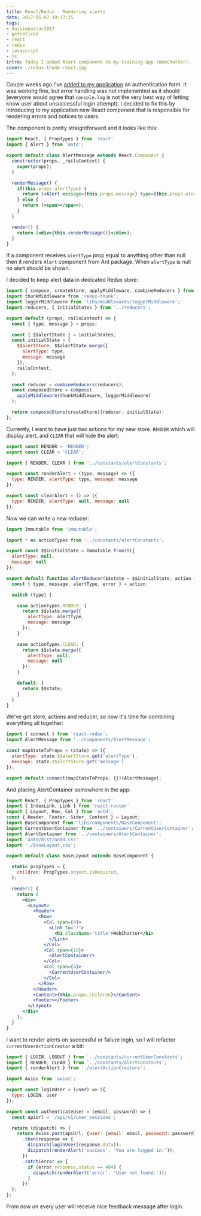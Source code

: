 ```yaml
---
title: React/Redux - Rendering alerts
date: 2017-05-07 19:37:25
tags:
- dajsiepoznac2017
- getnoticed
- react
- redux
- javascript
- js
intro: Today I added Alert component to my training app (WebChatter).
cover: ./redux-thunk-react.jpg
---
```

Couple weeks ago I've [added to my application](/2017/04/16/Call-API-from-React-component/) an authentication form. It was working fine, but error handling was not implemented as it should (everyone would agree that `console.log` is not the very best way of letting know user about unsuccessful login attempt). I decided to fix this by introducing to my application new React component that is responsible for rendering errors and notices to users.

The component is pretty straightforward and it looks like this:
```jsx
import React, { PropTypes } from 'react'
import { Alert } from 'antd';

export default class AlertMessage extends React.Component {
  constructor(props, _railsContext) {
    super(props);
  }

  renderMessage() {
    if(this.props.alertType) {
      return (<Alert message={this.props.message} type={this.props.alertType} />);
    } else {
      return (<span></span>);
    }
  }

  render() {
    return (<div>{this.renderMessage()}</div>);
  }
}
```

If a component receives `alertType` prop equal to anything other than null then it renders `Alert` component from Ant package. When `alertType` is null no alert should be shown.

I decided to keep alert data in dedicated Redux store:
```javascript
import { compose, createStore, applyMiddleware, combineReducers } from 'redux';
import thunkMiddleware from 'redux-thunk';
import loggerMiddleware from 'libs/middlewares/loggerMiddleware';
import reducers, { initialStates } from '../reducers';

export default (props, railsContext) => {
  const { type, message } = props;

  const { $$alertState } = initialStates;
  const initialState = {
    $$alertStore: $$alertState.merge({
      alertType: type,
      message: message
    }),
    railsContext,
  };

  const reducer = combineReducers(reducers);
  const composedStore = compose(
    applyMiddleware(thunkMiddleware, loggerMiddleware)
  );

  return composedStore(createStore)(reducer, initialState);
};
```
Currently, I want to have just two actions for my new store. `RENDER` which will display alert, and `CLEAR` that will hide the alert:
```javascript
export const RENDER = 'RENDER';
export const CLEAR = 'CLEAR';
```

```javascript
import { RENDER, CLEAR } from '../constants/alertConstants';

export const renderAlert = (type, message) => ({
  type: RENDER, alertType: type, message: message
});

export const clearAlert = () => ({
  type: RENDER, alertType: null, message: null
});
```
Now we can write a new reducer:
```javascript
import Immutable from 'immutable';

import * as actionTypes from '../constants/alertConstants';

export const $$initialState = Immutable.fromJS({
  alertType: null,
  message: null
});

export default function alertReducer($$state = $$initialState, action = null) {
  const { type, message, alertType, error } = action;

  switch (type) {

    case actionTypes.RENDER: {
      return $$state.merge({
        alertType: alertType,
        message: message
      });
    }

    case actionTypes.CLEAR: {
      return $$state.merge({
        alertType: null,
        message: null
      });
    }

    default: {
      return $$state;
    }
  }
}
```

We've got store, actions and reducer, so now it's time for combining everything all together:
```javascript
import { connect } from 'react-redux';
import AlertMessage from '../components/AlertMessage';

const mapStateToProps = (state) => ({
  alertType: state.$$alertStore.get('alertType'),
  message: state.$$alertStore.get('message')
});

export default connect(mapStateToProps, {})(AlertMessage);
```

And placing AlertContainer somewhere in the app:
```jsx
import React, { PropTypes } from 'react'
import { IndexLink, Link } from 'react-router'
import { Layout, Row, Col } from 'antd';
const { Header, Footer, Sider, Content } = Layout;
import BaseComponent from 'libs/components/BaseComponent';
import CurrentUserContainer from '../containers/CurrentUserContainer';
import AlertContainer from '../containers/AlertContainer';
import 'antd/dist/antd.css'
import './BaseLayout.css';

export default class BaseLayout extends BaseComponent {

  static propTypes = {
    children: PropTypes.object.isRequired,
  };

  render() {
    return (
      <div>
        <Layout>
          <Header>
            <Row>
              <Col span={4}>
                <Link to="/">
                  <h1 className='title'>WebChatter</h1>
                </Link>
              </Col>
              <Col span={10}>
                <AlertContainer/>
              </Col>
              <Col span={4}>
                <CurrentUserContainer/>
              </Col>
            </Row>
          </Header>
          <Content>{this.props.children}</Content>
          <Footer></Footer>
        </Layout>
      </div>
    );
  }
}
```

I want to render alerts on successful or failure login, so I will refactor `currentUserActionCreator` a bit:
```javascript
import { LOGIN, LOGOUT } from '../constants/currentUserConstants';
import { RENDER, CLEAR } from '../constants/alertConstants';
import { renderAlert } from './alertActionCreators';

import Axios from 'axios';

export const loginUser = (user) => ({
  type: LOGIN, user
});

export const authenticateUser = (email, password) => {
  const apiUrl = '/api/v1/user_sessions';

  return (dispatch) => {
    return Axios.post(apiUrl, {user: {email: email, password: password}})
      .then(response => {
        dispatch(loginUser(response.data));
        dispatch(renderAlert('success', 'You are logged in.'));
      })
      .catch(error => {
        if (error.response.status == 404) {
          dispatch(renderAlert('error', 'User not found.'));
        }
      });
  };
};
```

From now on every user will receive nice feedback message after login.
